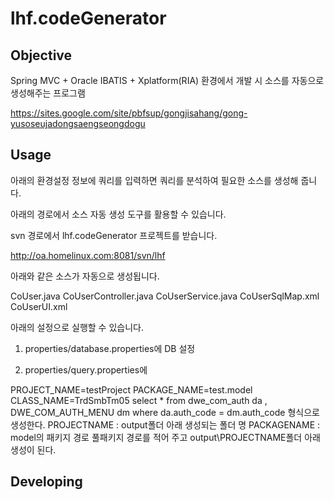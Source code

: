 # lhf.codeGenerator

## Objective

Spring MVC + Oracle IBATIS + Xplatform(RIA) 환경에서 개발 시 소스를 자동으로 생성해주는 프로그램

https://sites.google.com/site/pbfsup/gongjisahang/gong-yusoseujadongsaengseongdogu

## Usage

아래의 환경설정 정보에 쿼리를 입력하면 쿼리를 분석하여 필요한 소스를 생성해 줍니다.

아래의 경로에서 소스 자동 생성 도구를 활용할 수 있습니다.

svn 경로에서 lhf.codeGenerator 프로젝트를 받습니다.

http://oa.homelinux.com:8081/svn/lhf

아래와 같은 소스가 자동으로 생성됩니다.

CoUser.java
CoUserController.java
CoUserService.java
CoUserSqlMap.xml
CoUserUI.xml

아래의 설정으로 실행할 수 있습니다.

1. properties/database.properties에 DB 설정

2. properties/query.properties에

PROJECT_NAME=testProject
PACKAGE_NAME=test.model
CLASS_NAME=TrdSmbTm05
select
 *
from
 dwe_com_auth da ,
 DWE_COM_AUTH_MENU dm
 where da.auth_code = dm.auth_code
형식으로 생성한다.
PROJECTNAME : output폴더 아래 생성되는 폴더 명
PACKAGENAME : model의 패키지 경로 풀패키지 경로를 적어 주고 output\PROJECTNAME폴더 아래 생성이 된다.


## Developing

